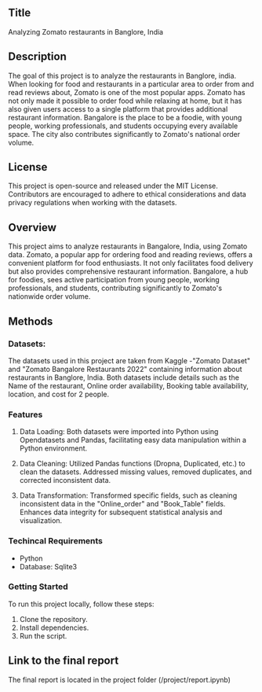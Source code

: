 ## Title

Analyzing Zomato restaurants in Banglore, India

## Description

The goal of this project is to analyze the restaurants in Banglore, india. When looking for food and restaurants in a particular area to order from and read reviews about, Zomato is one of the most popular apps. Zomato has not only made it possible to order food while relaxing at home, but it has also given users access to a single platform that provides additional restaurant information. Bangalore is the place to be a foodie, with young people, working professionals, and students occupying every available space. The city also contributes significantly to Zomato's national order volume. 

## License

This project is open-source and released under the MIT License. Contributors are encouraged to adhere to ethical considerations and data privacy regulations when working with the datasets.

## Overview

This project aims to analyze restaurants in Bangalore, India, using Zomato data. Zomato, a popular app for ordering food and reading reviews, offers a convenient platform for food enthusiasts. It not only facilitates food delivery but also provides comprehensive restaurant information. Bangalore, a hub for foodies, sees active participation from young people, working professionals, and students, contributing significantly to Zomato's nationwide order volume.

## Methods
### Datasets: 

The datasets used in this project are taken from Kaggle -"Zomato Dataset" and "Zomato Bangalore Restaurants 2022" containing information about restaurants in Banglore, India. Both datasets include details such as the Name of the restaurant, Online order availability, Booking table availability, location, and cost for 2 people.

### Features

1. Data Loading: Both datasets were imported into Python using Opendatasets and Pandas, facilitating easy data manipulation within a Python environment.

2. Data Cleaning: Utilized Pandas functions (Dropna, Duplicated, etc.) to clean the datasets. Addressed missing values, removed duplicates, and corrected inconsistent data.

3. Data Transformation: Transformed specific fields, such as cleaning inconsistent data in the "Online_order" and "Book_Table" fields. Enhances data integrity for subsequent statistical analysis and visualization.

### Techincal Requirements
- Python
- Database: Sqlite3

### Getting Started
To run this project locally, follow these steps:
1. Clone the repository.
2. Install dependencies.
3. Run the script.


## Link to the final report

The final report is located in the project folder (/project/report.ipynb)
